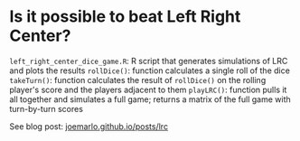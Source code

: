 # Is it possible to beat Left Right Center?


`left_right_center_dice_game.R`: R script that generates simulations of LRC and plots the results
`rollDice()`: function calculates a single roll of the dice
`takeTurn()`: function calculates the result of `rollDice()` on the rolling player's score and the players adjacent to them
`playLRC()`: function pulls it all together and simulates a full game; returns a matrix of the full game with turn-by-turn scores

See blog post: [joemarlo.github.io/posts/lrc](https://joemarlo.github.io/posts/lrc)

